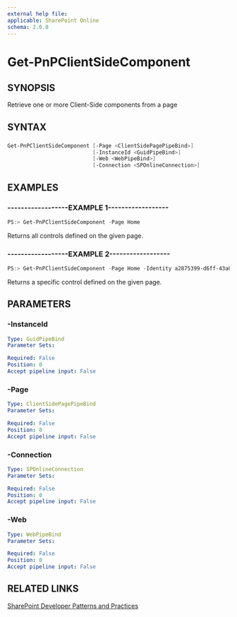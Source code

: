 ```yaml
---
external help file:
applicable: SharePoint Online
schema: 2.0.0
---
```

# Get-PnPClientSideComponent

## SYNOPSIS
Retrieve one or more Client-Side components from a page

## SYNTAX 

### 
```powershell
Get-PnPClientSideComponent [-Page <ClientSidePagePipeBind>]
                           [-InstanceId <GuidPipeBind>]
                           [-Web <WebPipeBind>]
                           [-Connection <SPOnlineConnection>]
```

## EXAMPLES

### ------------------EXAMPLE 1------------------
```powershell
PS:> Get-PnPClientSideComponent -Page Home
```

Returns all controls defined on the given page.

### ------------------EXAMPLE 2------------------
```powershell
PS:> Get-PnPClientSideComponent -Page Home -Identity a2875399-d6ff-43a0-96da-be6ae5875f82
```

Returns a specific control defined on the given page.

## PARAMETERS

### -InstanceId


```yaml
Type: GuidPipeBind
Parameter Sets: 

Required: False
Position: 0
Accept pipeline input: False
```

### -Page


```yaml
Type: ClientSidePagePipeBind
Parameter Sets: 

Required: False
Position: 0
Accept pipeline input: False
```

### -Connection


```yaml
Type: SPOnlineConnection
Parameter Sets: 

Required: False
Position: 0
Accept pipeline input: False
```

### -Web


```yaml
Type: WebPipeBind
Parameter Sets: 

Required: False
Position: 0
Accept pipeline input: False
```

## RELATED LINKS

[SharePoint Developer Patterns and Practices](http://aka.ms/sppnp)